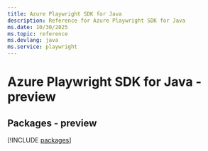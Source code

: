 ```yaml
---
title: Azure Playwright SDK for Java
description: Reference for Azure Playwright SDK for Java
ms.date: 10/30/2025
ms.topic: reference
ms.devlang: java
ms.service: playwright
---
```

# Azure Playwright SDK for Java - preview
## Packages - preview
[!INCLUDE [packages](playwright-index.md)]